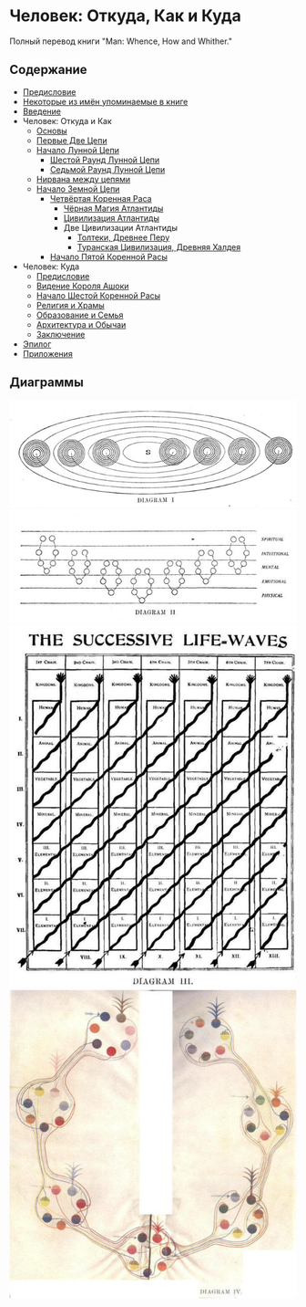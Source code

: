 # Человек: Откуда, Как и Куда

Полный перевод книги "Man: Whence, How and Whither."

## Содержание

- [Предисловие](/ru/foreword)
- [Некоторые из имён упоминаемые в книге](/ru/characters)
- [Введение](/ru/introduction)
- Человек: Откуда и Как
  - [Основы](/ru/01.preliminaries)
  - [Первые Две Цепи](/ru/02.1st-and-2nd-chains)
  - [Начало Лунной Цепи](/ru/03.early-moon-chain)
    - [Шестой Раунд Лунной Цепи](/ru/04.6th-moon-round)
    - [Седьмой Раунд Лунной Цепи](/ru/05.7th-moon-round)
  - [Нирвана между цепями](/ru/06.0.interchain-nirvana)
  - [Начало Земной Цепи](/ru/06.early-earth-chain)
    - [Четвёртая Коренная Раса](/ru/08.4th-root-race)
      - [Чёрная Магия Атлантиды](/ru/10.atlantean-black-magic)
      - [Цивилизация Атлантиды](/ru/11.atlantean-civilization)
      - Две Цивилизации Атлантиды
        - [Толтеки, Древнее Перу](/ru/12.tolteks-ancient-peru)
        - [Туранская Цивилизация, Древняя Халдея](/ru/13.turanians-ancient-chaldea)
    - [Начало Пятой Коренной Расы](/ru/14.5th-root-race)
- Человек: Куда
  - [Предисловие](/ru/20.6th-root-race-intro)
  - [Видение Короля Ашоки](/ru/21.king-ashoka-vision)
  - [Начало Шестой Коренной Расы](/ru/23.early-6th-root-race)
  - [Религия и Храмы](/ru/24.religion-and-temples)
  - [Образование и Семья](/ru/25.education-and-family)
  - [Архитектура и Обычаи](/ru/26.architecture-and-customs)
  - [Заключение](/ru/conclusion)
- [Эпилог](/ru/epilogue)
- [Приложения](/ru/appendix)

## Диаграммы

![](/img/1.jpg)
![](/img/2.jpg)
![](/img/3.jpg)
![](/img/4.jpg)
